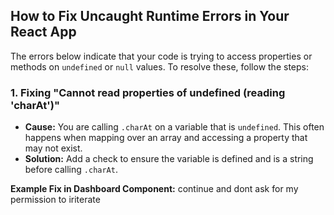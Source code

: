 ## How to Fix Uncaught Runtime Errors in Your React App

The errors below indicate that your code is trying to access properties or methods on `undefined` or `null` values. To resolve these, follow the steps:

### 1. Fixing "Cannot read properties of undefined (reading 'charAt')"

- **Cause:** You are calling `.charAt` on a variable that is `undefined`. This often happens when mapping over an array and accessing a property that may not exist.
- **Solution:** Add a check to ensure the variable is defined and is a string before calling `.charAt`.

**Example Fix in Dashboard Component:**
    continue and dont ask for my permission to iriterate